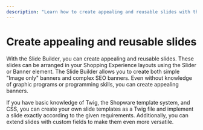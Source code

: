```yaml
---
description: "Learn how to create appealing and reusable slides with the Slide Builder, and how to arrange them in your Shopping Experience layouts using the Slider or Banner element."
---
```


# Create appealing and reusable slides

With the Slide Builder, you can create appealing and reusable slides. These slides can be arranged in your Shopping Experience layouts using the Slider or Banner element. The Slide Builder allows you to create both simple "Image only" banners and complex SEO banners. Even without knowledge of graphic programs or programming skills, you can create appealing banners.

If you have basic knowledge of Twig, the Shopware template system, and CSS, you can create your own slide templates as a Twig file and implement a slide exactly according to the given requirements. Additionally, you can extend slides with custom fields to make them even more versatile.
